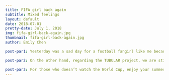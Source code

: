 ```yaml
---
title: FIFA girl back again
subtitle: Mixed feelings
layout: default
date: 2018-07-01
pretty-date: July 1, 2018
img: fifa-girl-back-again.jpg
thumbnail: fifa-girl-back-again.jpg
author: Emily Chen 

post-par1: Yesterday was a sad day for a football fangirl like me because both Lionel Messi and Cristiano Ronaldo are out from this FIFA World Cup. I’m both heartbroken and sad. All I can say the winner team was indeed better and had also the luck on theirs side. The majority of the supporters are assuming that this may be the last World cup for those two legends and I fear it might be true. But on the bright side, somehow the swedish team manage to move on to the knockout phase, which I was pretty surprised over. Let’s hope they won’t be stuck at this phase! HEJA SVERIGE!

post-par2: On the other hand, regarding the TUBULAR project, we are still stuck at this boring waiting phase. The Swagelok fittings are estimated to be arriving next week, which means we can SOOOOOON start building the pneumatic system. But before that we also need to wait for the stainless steel tube to arrive.... so that means we can still keep watching the World Cup before the serious building session starts.

post-par3: For those who doesn’t watch the World Cup, enjoy your summer to maximum! =)
---
```

